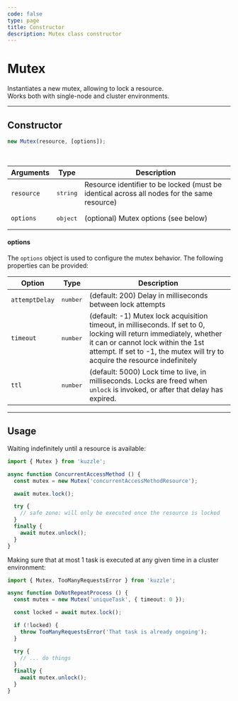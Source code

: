 ```yaml
---
code: false
type: page
title: Constructor
description: Mutex class constructor
---
```


# Mutex

<SinceBadge version="2.9.0" />

Instantiates a new mutex, allowing to lock a resource.  
Works both with single-node and cluster environments.

---

## Constructor

```js
new Mutex(resource, [options]);
```

<br/>

| Arguments           | Type              | Description                                                                                                                     |
| ------------------- | ----------------- | -------------------------------------------------------------------------------------------- |
| `resource`          | <pre>string</pre> | Resource identifier to be locked (must be identical across all nodes for the same resource)  |
| `options`           | <pre>object</pre> | (optional) Mutex options (see below) |

#### options

The `options` object is used to configure the mutex behavior. The following properties can be provided:

| Option         | Type              | Description                                                                                                      |
| -------------- | ----------------- | ---------------------------------------------------------------------------------------------------------------- |
| `attemptDelay` | <pre>number</pre>          | (default: 200) Delay in milliseconds between lock attempts |
| `timeout`      | <pre>number</pre>          | (default: -1) Mutex lock acquisition timeout, in milliseconds. If set to 0, locking will return immediately, whether it can or cannot lock within the 1st attempt. If set to -1, the mutex will try to acquire the resource indefinitely |
| `ttl`          | <pre>number</pre>          | (default: 5000) Lock time to live, in milliseconds. Locks are freed when `unlock` is invoked, or after that delay has expired. |

---

## Usage

Waiting indefinitely until a resource is available:

```ts
import { Mutex } from 'kuzzle';

async function ConcurrentAccessMethod () {
  const mutex = new Mutex('concurrentAccessMethodResource');

  await mutex.lock();

  try {
    // safe zone: will only be executed once the resource is locked
  }
  finally {
    await mutex.unlock();
  }
}
```

Making sure that at most 1 task is executed at any given time in a cluster environment:

```ts
import { Mutex, TooManyRequestsError } from 'kuzzle';

async function DoNotRepeatProcess () {
  const mutex = new Mutex('uniqueTask', { timeout: 0 });

  const locked = await mutex.lock();

  if (!locked) {
    throw TooManyRequestsError('That task is already ongoing');
  }

  try {
    // ... do things
  }
  finally {
    await mutex.unlock();
  }
}
```
